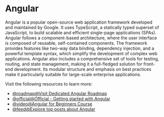 # Angular

Angular is a popular open-source web application framework developed and maintained by Google. It uses TypeScript, a statically typed superset of JavaScript, to build scalable and efficient single-page applications (SPAs). Angular follows a component-based architecture, where the user interface is composed of reusable, self-contained components. The framework provides features like two-way data binding, dependency injection, and a powerful template syntax, which simplify the development of complex web applications. Angular also includes a comprehensive set of tools for testing, routing, and state management, making it a full-fledged solution for front-end development. Its modular structure and emphasis on best practices make it particularly suitable for large-scale enterprise applications.

Visit the following resources to learn more:

- [@roadmap@Visit Dedicated Angular Roadmap](https://roadmap.sh/angular)
- [@official@Official - Getting started with Angular](https://angular.io/start)
- [@video@Angular for Beginners Course](https://www.youtube.com/watch?v=3qBXWUpoPHo)
- [@feed@Explore top posts about Angular](https://app.daily.dev/tags/angular?ref=roadmapsh)
